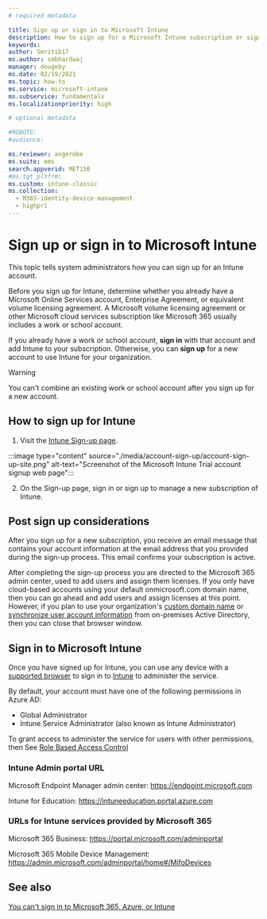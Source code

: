 ```yaml
---
# required metadata

title: Sign up or sign in to Microsoft Intune
description: How to sign up for a Microsoft Intune subscription or sign in to start with your subscription.
keywords:
author: Smritib17
ms.author: smbhardwaj
manager: dougeby
ms.date: 02/19/2021
ms.topic: how-to
ms.service: microsoft-intune
ms.subservice: fundamentals
ms.localizationpriority: high

# optional metadata

#ROBOTS:
#audience:

ms.reviewer: angerobe
ms.suite: ems
search.appverid: MET150
#ms.tgt_pltfrm:
ms.custom: intune-classic
ms.collection: 
  - M365-identity-device-management
  - highpri
---
```



# Sign up or sign in to Microsoft Intune

This topic tells system administrators how you can sign up for an Intune account.

Before you sign up for Intune, determine whether you already have a Microsoft Online Services account, Enterprise Agreement, or equivalent volume licensing agreement. A Microsoft volume licensing agreement or other Microsoft cloud services subscription like Microsoft 365 usually includes a work or school account.

If you already have a work or school account, **sign in** with that account and add Intune to your subscription. Otherwise, you can **sign up** for a new account to use Intune for your organization.

>[!WARNING]
>You can't combine an existing work or school account after you sign up for a new account.

## How to sign up for Intune

1. Visit the [Intune Sign-up page](https://admin.microsoft.com/Signup/Signup.aspx?OfferId=40BE278A-DFD1-470a-9EF7-9F2596EA7FF9&dl=INTUNE_A&ali=1#0%20).

:::image type="content" source="./media/account-sign-up/account-sign-up-site.png" alt-text="Screenshot of the Microsoft Intune Trial account signup web page":::

2. On the Sign-up page, sign in or sign up to manage a new subscription of Intune.

## Post sign up considerations

After you sign up for a new subscription, you receive an email message that contains your account information at the email address that you provided during the sign-up process. This email confirms your subscription is active.

After completing the sign-up process you are directed to the Microsoft 365 admin center, used to add users and assign them licenses. If you only have cloud-based accounts using your default onmicrosoft.com domain name, then you can go ahead and add users and assign licenses at this point. However, if you plan to use your organization's [custom domain name](custom-domain-name-configure.md) or [synchronize user account information](users-add.md#sync-active-directory-and-add-users-to-intune) from on-premises Active Directory, then you can close that browser window.

## Sign in to Microsoft Intune

Once you have signed up for Intune, you can use any device with a [supported browser](supported-devices-browsers.md#intune-supported-web-browsers) to sign in to [Intune](https://go.microsoft.com/fwlink/?linkid=2090973) to administer the service.

By default, your account must have one of the following permissions in Azure AD:

- Global Administrator
- Intune Service Administrator (also known as Intune Administrator)

To grant access to administer the service for users with other permissions, then See [Role Based Access Control](role-based-access-control.md)

### Intune Admin portal URL

Microsoft Endpoint Manager admin center: https://endpoint.microsoft.com

Intune for Education: https://intuneeducation.portal.azure.com

### URLs for Intune services provided by Microsoft 365

Microsoft 365 Business: https://portal.microsoft.com/adminportal

Microsoft 365 Mobile Device Management: https://admin.microsoft.com/adminportal/home#/MifoDevices

## See also

[You can't sign in to Microsoft 365, Azure, or Intune](https://support.microsoft.com/help/2412085)
